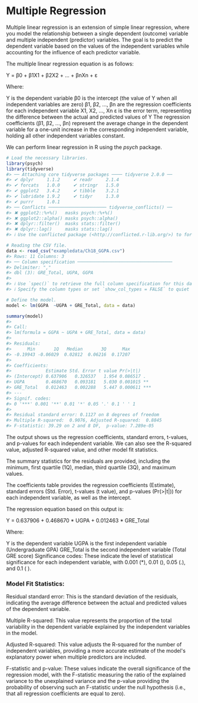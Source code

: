 # Multiple Regression

Multiple linear regression is an extension of simple linear regression, where you model the relationship between a single dependent (outcome) variable and multiple independent (predictor) variables. The goal is to predict the dependent variable based on the values of the independent variables while accounting for the influence of each predictor variable.

The multiple linear regression equation is as follows:

Y = β0 + β1X1 + β2X2 + ... + βnXn + ε

Where:

Y is the dependent variable
β0 is the intercept (the value of Y when all independent variables are zero)
β1, β2, ..., βn are the regression coefficients for each independent variable X1, X2, ..., Xn
ε is the error term, representing the difference between the actual and predicted values of Y
The regression coefficients (β1, β2, ..., βn) represent the average change in the dependent variable for a one-unit increase in the corresponding independent variable, holding all other independent variables constant.

We can perform linear regression in R using the *psych* package. 


```r
# Load the necessary libraries.
library(psych)
library(tidyverse)
#> ── Attaching core tidyverse packages ──── tidyverse 2.0.0 ──
#> ✔ dplyr     1.1.2     ✔ readr     2.1.4
#> ✔ forcats   1.0.0     ✔ stringr   1.5.0
#> ✔ ggplot2   3.4.2     ✔ tibble    3.2.1
#> ✔ lubridate 1.9.2     ✔ tidyr     1.3.0
#> ✔ purrr     1.0.1     
#> ── Conflicts ────────────────────── tidyverse_conflicts() ──
#> ✖ ggplot2::%+%()   masks psych::%+%()
#> ✖ ggplot2::alpha() masks psych::alpha()
#> ✖ dplyr::filter()  masks stats::filter()
#> ✖ dplyr::lag()     masks stats::lag()
#> ℹ Use the conflicted package (<http://conflicted.r-lib.org/>) to force all conflicts to become errors

# Reading the CSV file. 
data <- read_csv("exampledata/Ch18_GGPA.csv")
#> Rows: 11 Columns: 3
#> ── Column specification ────────────────────────────────────
#> Delimiter: ","
#> dbl (3): GRE_Total, UGPA, GGPA
#> 
#> ℹ Use `spec()` to retrieve the full column specification for this data.
#> ℹ Specify the column types or set `show_col_types = FALSE` to quiet this message.

# Define the model. 
model <- lm(GGPA  ~UGPA + GRE_Total, data = data)

summary(model)
#> 
#> Call:
#> lm(formula = GGPA ~ UGPA + GRE_Total, data = data)
#> 
#> Residuals:
#>      Min       1Q   Median       3Q      Max 
#> -0.19943 -0.06029  0.02812  0.06216  0.17207 
#> 
#> Coefficients:
#>             Estimate Std. Error t value Pr(>|t|)    
#> (Intercept) 0.637906   0.326537   1.954 0.086517 .  
#> UGPA        0.468670   0.093181   5.030 0.001015 ** 
#> GRE_Total   0.012463   0.002288   5.447 0.000611 ***
#> ---
#> Signif. codes:  
#> 0 '***' 0.001 '**' 0.01 '*' 0.05 '.' 0.1 ' ' 1
#> 
#> Residual standard error: 0.1127 on 8 degrees of freedom
#> Multiple R-squared:  0.9076,	Adjusted R-squared:  0.8845 
#> F-statistic: 39.29 on 2 and 8 DF,  p-value: 7.289e-05
```

The output shows us the regression coefficients, standard errors, t-values, and p-values for each independent variable. We can also see the R-squared value, adjusted R-squared value, and other model fit statistics.

The summary statistics for the residuals are provided, including the minimum, first quartile (1Q), median, third quartile (3Q), and maximum values.

The coefficients table provides the regression coefficients (Estimate), standard errors (Std. Error), t-values (t value), and p-values (Pr(>|t|)) for each independent variable, as well as the intercept.

The regression equation based on this output is:

Y = 0.637906 + 0.468670 * UGPA + 0.012463 * GRE_Total

Where:

Y is the dependent variable
UGPA is the first independent variable (Undergraduate GPA)
GRE_Total is the second independent variable (Total GRE score)
Significance codes: These indicate the level of statistical significance for each independent variable, with 0.001 (*), 0.01 (), 0.05 (.), and 0.1 ( ).

### Model Fit Statistics:

Residual standard error: This is the standard deviation of the residuals, indicating the average difference between the actual and predicted values of the dependent variable.

Multiple R-squared: This value represents the proportion of the total variability in the dependent variable explained by the independent variables in the model.

Adjusted R-squared: This value adjusts the R-squared for the number of independent variables, providing a more accurate estimate of the model's explanatory power when multiple predictors are included.

F-statistic and p-value: These values indicate the overall significance of the regression model, with the F-statistic measuring the ratio of the explained variance to the unexplained variance and the p-value providing the probability of observing such an F-statistic under the null hypothesis (i.e., that all regression coefficients are equal to zero).
